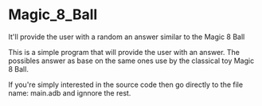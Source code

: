 # Magic_8_Ball
It'll provide the user with a random an answer similar to the Magic 8 Ball


This is a simple program that will provide the user with an answer.  The possibles answer as base on the same ones use by the classical toy
Magic 8 Ball.

If you're simply interested in the source code then go directly to the file name: main.adb and ignnore the rest.
